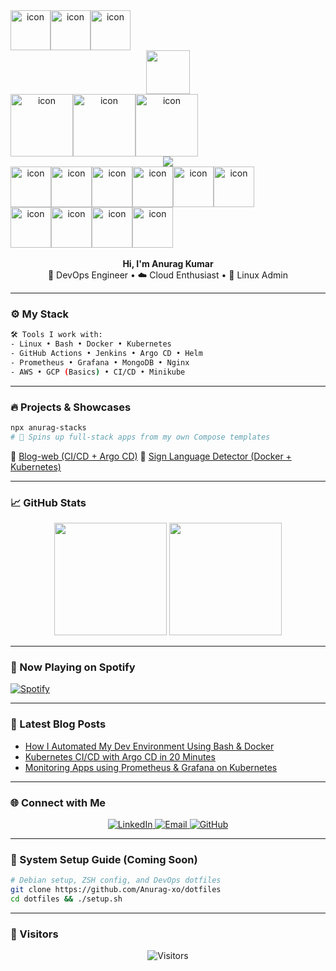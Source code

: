 <div align="center">

  <div style="display: flex; align-items: flex-start;"><img src="https://techstack-generator.vercel.app/docker-icon.svg" alt="icon" width="64" height="64" /><img src="https://techstack-generator.vercel.app/kubernetes-icon.svg" alt="icon" width="64" height="64" /><img src="https://techstack-generator.vercel.app/aws-icon.svg" alt="icon" width="64" height="64" /></div>
  
  <img src="https://media.giphy.com/media/hvRJCLFzcasrR4ia7z/giphy.gif" width="70px" />
  <div style="display: flex; align-items: flex-start;"><img src="https://techstack-generator.vercel.app/docker-icon.svg" alt="icon" width="100" height="100" /><img src="https://techstack-generator.vercel.app/kubernetes-icon.svg" alt="icon" width="100" height="100" /><img src="https://techstack-generator.vercel.app/aws-icon.svg" alt="icon" width="100" height="100" /></div>
  <picture>
    <source media="(prefers-color-scheme: dark)" srcset="https://readme-typing-svg.demolab.com?font=Fira+Code&weight=600&size=24&pause=1000&color=00F7D2&center=true&vCenter=true&width=435&lines=DevOps+Engineer;Linux+Wizard;Cloud+Native+Explorer;Keep+Shipping,+Keep+Learning">
    <source media="(prefers-color-scheme: light)" srcset="https://readme-typing-svg.demolab.com?font=Fira+Code&weight=600&size=24&pause=1000&color=0A0A0A&center=true&vCenter=true&width=435&lines=DevOps+Engineer;Linux+Wizard;Cloud+Native+Explorer;Keep+Shipping,+Keep+Learning">
    <img src="https://readme-typing-svg.demolab.com?font=Fira+Code&weight=600&size=24&pause=1000&color=00F7D2&center=true&vCenter=true&width=435&lines=DevOps+Engineer;Linux+Wizard;Cloud+Native+Explorer;Keep+Shipping,+Keep+Learning" />
  </picture>
<div style="display: flex; align-items: flex-start;"><img src="https://techstack-generator.vercel.app/docker-icon.svg" alt="icon" width="65" height="65" /><img src="https://techstack-generator.vercel.app/kubernetes-icon.svg" alt="icon" width="65" height="65" /><img src="https://techstack-generator.vercel.app/github-icon.svg" alt="icon" width="65" height="65" /><img src="https://techstack-generator.vercel.app/nginx-icon.svg" alt="icon" width="65" height="65" /><img src="https://techstack-generator.vercel.app/aws-icon.svg" alt="icon" width="65" height="65" /><img src="https://techstack-generator.vercel.app/cpp-icon.svg" alt="icon" width="65" height="65" /></div><div style="display: flex; align-items: flex-start;"><img src="https://techstack-generator.vercel.app/python-icon.svg" alt="icon" width="65" height="65" /><img src="https://techstack-generator.vercel.app/restapi-icon.svg" alt="icon" width="65" height="65" /><img src="https://techstack-generator.vercel.app/java-icon.svg" alt="icon" width="65" height="65" /><img src="https://techstack-generator.vercel.app/mysql-icon.svg" alt="icon" width="65" height="65" /></div>
  <br/>
  <b>Hi, I'm Anurag Kumar</b><br/>
  🚀 DevOps Engineer • ☁️ Cloud Enthusiast • 🐧 Linux Admin
</div>

---

### ⚙️ My Stack

```bash
🛠️ Tools I work with:
- Linux • Bash • Docker • Kubernetes
- GitHub Actions • Jenkins • Argo CD • Helm
- Prometheus • Grafana • MongoDB • Nginx
- AWS • GCP (Basics) • CI/CD • Minikube
````

---

### 🔥 Projects & Showcases

```bash
npx anurag-stacks
# 🚀 Spins up full-stack apps from my own Compose templates
```

🔗 [Blog-web (CI/CD + Argo CD)](https://github.com/Anurag-xo/Blog-web)
🎯 [Sign Language Detector (Docker + Kubernetes)](https://github.com/Anurag-xo/sign-language-detection)

---

### 📈 GitHub Stats

<p align="center">
  <img src="https://github-readme-stats.vercel.app/api?username=Anurag-xo&show_icons=true&theme=tokyonight&hide_border=true" height="180em" />
  <img src="https://github-readme-stats.vercel.app/api/top-langs/?username=Anurag-xo&layout=compact&theme=tokyonight&hide_border=true" height="180em" />
</p>

---

### 📡 Now Playing on Spotify

[![Spotify](https://novatorem-five-psi.vercel.app/api/spotify)](https://open.spotify.com/user/31h4drbg3dwpkubad7jq3psgrrvm)

---

### 📰 Latest Blog Posts

<!-- BLOG-POST-LIST:START -->

* [How I Automated My Dev Environment Using Bash & Docker](#)
* [Kubernetes CI/CD with Argo CD in 20 Minutes](#)
* [Monitoring Apps using Prometheus & Grafana on Kubernetes](#)

<!-- BLOG-POST-LIST:END -->

---

### 🌐 Connect with Me

<p align="center">
  <a href="https://www.linkedin.com/in/anurag-kumar-b1a790249/" target="_blank">
    <img alt="LinkedIn" src="https://img.shields.io/badge/LinkedIn-%230077B5.svg?style=for-the-badge&logo=linkedin&logoColor=white" />
  </a>
  <a href="mailto:anuragdevops@gmail.com">
    <img alt="Email" src="https://img.shields.io/badge/email-%23D14836.svg?style=for-the-badge&logo=gmail&logoColor=white" />
  </a>
  <a href="https://github.com/Anurag-xo" target="_blank">
    <img alt="GitHub" src="https://img.shields.io/badge/GitHub-%23121011.svg?style=for-the-badge&logo=github&logoColor=white" />
  </a>
</p>

---

### 🐧 System Setup Guide (Coming Soon)

```bash
# Debian setup, ZSH config, and DevOps dotfiles
git clone https://github.com/Anurag-xo/dotfiles
cd dotfiles && ./setup.sh
```

---

### 👀 Visitors

<p align="center">
  <img src="https://profile-counter.glitch.me/Anurag-xo/count.svg" alt="Visitors">
</p>
